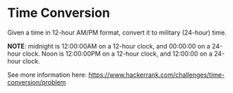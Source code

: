 # Time Conversion

Given a time in 12-hour AM/PM format, convert it to military (24-hour) time.

**NOTE**: midnight is 12:00:00AM on a 12-hour clock, and 00:00:00 on a 24-hour clock. Noon is 
12:00:00PM on a 12-hour clock, and 12:00:00 on a 24-hour clock.

See more information here: https://www.hackerrank.com/challenges/time-conversion/problem
